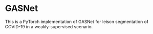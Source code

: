 # GASNet
This is a PyTorch implementation of GASNet for leison segmentation of COVID-19 in a weakly-supervised scenario.

